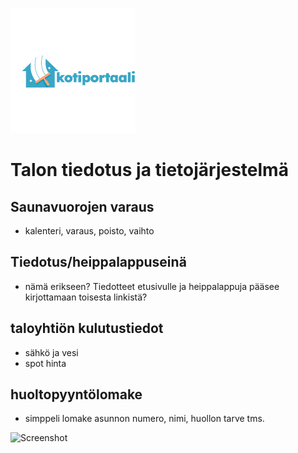 ![Screenshot](logo.png)

# Talon tiedotus ja tietojärjestelmä


## Saunavuorojen varaus
- kalenteri, varaus, poisto, vaihto
## Tiedotus/heippalappuseinä
- nämä erikseen? Tiedotteet etusivulle ja heippalappuja pääsee kirjottamaan toisesta linkistä?
  
## taloyhtiön kulutustiedot
- sähkö ja vesi
- spot hinta
## huoltopyyntölomake
- simppeli lomake asunnon numero, nimi, huollon tarve tms.

![Screenshot](Värikartta.jpg)
